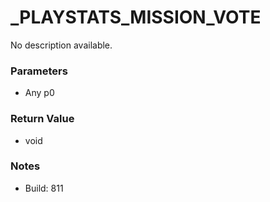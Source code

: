 # _PLAYSTATS_MISSION_VOTE

No description available.

### Parameters
* Any p0

### Return Value
* void

### Notes
* Build: 811

